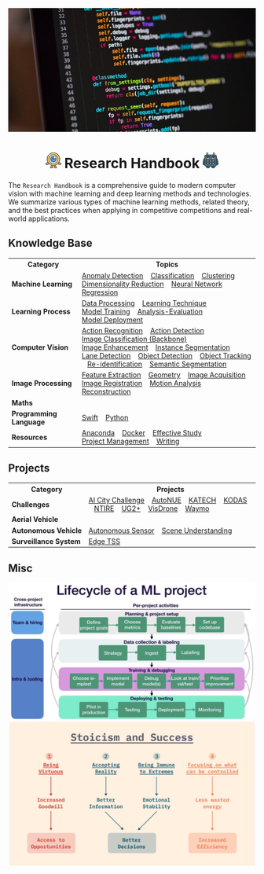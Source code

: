 <div align="center">
<img width="800" src="data/banner.png">

<img src="../data/one_100.png" width="32"> Research Handbook <img src="../data/square_96.png" width="32">
=============================
</div>

The `Research Handbook` is a comprehensive guide to modern computer vision with machine learning and deep learning methods and technologies. We summarize various types of machine learning methods, related theory, and the best practices when applying in competitive competitions and real-world applications.


## Knowledge Base
<table>
    <tr>
        <th>Category</th>
        <th>Topics</th>
    </tr>
    <tr>
        <td><b>Machine&nbsp;Learning</b></td>
        <td>
            <a href="">Anomaly&nbsp;Detection</a> &nbsp;&nbsp;
            <a href="">Classification</a> &nbsp;&nbsp;
            <a href="">Clustering</a> &nbsp;&nbsp;
            <a href="">Dimensionality&nbsp;Reduction</a> &nbsp;&nbsp;
            <a href="">Neural&nbsp;Network</a> &nbsp;&nbsp;
            <a href="">Regression</a> &nbsp;&nbsp;
        </td>
    </tr>
    <tr>
        <td><b>Learning&nbsp;Process</b></td>
        <td>
            <a href="">Data&nbsp;Processing</a> &nbsp;&nbsp;
			<a href="">Learning&nbsp;Technique</a> &nbsp;&nbsp;
            <a href="">Model&nbsp;Training</a> &nbsp;&nbsp;
            <a href="">Analysis-Evaluation</a> &nbsp;&nbsp;
            <a href="">Model&nbsp;Deployment</a> &nbsp;&nbsp;
        </td>
    </tr>
    <tr>
        <td><b>Computer&nbsp;Vision</b></td>
        <td>
            <a href="">Action&nbsp;Recognition</a> &nbsp;&nbsp;
			<a href="">Action&nbsp;Detection</a> &nbsp;&nbsp;
            <a href="https://github.com/phlong3105/one/blob/master/docs/image_classification/README.md">Image&nbsp;Classification (Backbone)</a> &nbsp;&nbsp;
            <a href="https://github.com/phlong3105/one/blob/master/docs/image_enhancement/README.md">Image&nbsp;Enhancement</a> &nbsp;&nbsp;
            <a href="">Instance&nbsp;Segmentation</a> &nbsp;&nbsp;
            <a href="https://github.com/phlong3105/one/blob/master/docs/lane_detection/README.md">Lane&nbsp;Detection</a> &nbsp;&nbsp;
            <a href="https://github.com/phlong3105/one/blob/master/docs/object_detection/README.md">Object&nbsp;Detection</a> &nbsp;&nbsp;
            <a href="">Object&nbsp;Tracking</a> &nbsp;&nbsp;
            <a href="">Re-identification</a> &nbsp;&nbsp;
            <a href="">Semantic&nbsp;Segmentation</a> &nbsp;&nbsp;
        </td>
    </tr>
    <tr>
        <td><b>Image&nbsp;Processing</b></td>
        <td>
            <a href="">Feature&nbsp;Extraction</a> &nbsp;&nbsp;
            <a href="">Geometry</a> &nbsp;&nbsp;
            <a href="">Image&nbsp;Acquisition</a> &nbsp;&nbsp;
            <a href="">Image&nbsp;Registration</a> &nbsp;&nbsp;
            <a href="">Motion&nbsp;Analysis</a> &nbsp;&nbsp;
            <a href="">Reconstruction</a> &nbsp;&nbsp;
        </td>
    </tr>
    <tr>
        <td><b>Maths</b></td>
        <td>
        </td>
    </tr>
    <tr>
        <td><b>Programming Language</b></td>
        <td>
            <a href="">Swift</a> &nbsp;&nbsp;
            <a href="">Python</a> &nbsp;&nbsp;
        </td>
    </tr>
    <tr>
        <td><b>Resources</b></td>
        <td>
            <a href="https://github.com/phlong3105/one/blob/master/docs/resources/anaconda.md">Anaconda</a> &nbsp;&nbsp;
            <a href="https://github.com/phlong3105/one/blob/master/docs/resources/docker.md">Docker</a> &nbsp;&nbsp;
            <a href="">Effective&nbsp;Study</a> &nbsp;&nbsp;
            <a href="">Project&nbsp;Management</a> &nbsp;&nbsp;
            <a href="">Writing</a> &nbsp;&nbsp;
        </td>
    </tr>
</table>


## Projects
<table>
    <tr>
        <th>Category</th>
        <th>Projects</th>
    </tr>
    <tr>
        <td><b>Challenges</b></td>
        <td>
            <a href="">AI&nbsp;City&nbsp;Challenge</a> &nbsp;&nbsp;
            <a href="">AutoNUE</a> &nbsp;&nbsp;
            <a href="">KATECH</a> &nbsp;&nbsp;
            <a href="">KODAS</a> &nbsp;&nbsp;
            <a href="">NTIRE</a> &nbsp;&nbsp;
            <a href="">UG2+</a> &nbsp;&nbsp;
            <a href="">VisDrone</a> &nbsp;&nbsp;
            <a href="">Waymo</a> &nbsp;&nbsp;
        </td>
    </tr>
    <tr>
        <td><b>Aerial&nbsp;Vehicle</b></td>
        <td>
        </td>
    </tr>
    <tr>
        <td><b>Autonomous&nbsp;Vehicle</b></td>
        <td>
            <a href="">Autonomous&nbsp;Sensor</a> &nbsp;&nbsp;
            <a href="">Scene&nbsp;Understanding</a> &nbsp;&nbsp;
        </td>
    </tr>
    <tr>
        <td><b>Surveillance&nbsp;System</b></td>
        <td>
            <a href="">Edge&nbsp;TSS</a> &nbsp;&nbsp;
        </td>
    </tr>
</table>


## Misc
<div align="center">
<img src="data/lifecycle.png" width="500">
<img src="data/stoicism.png"  width="500">
</div>
